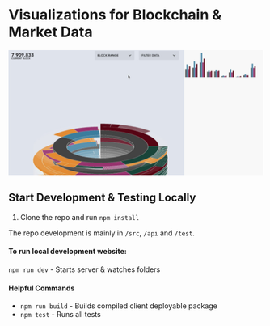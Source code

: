 # Visualizations for Blockchain & Market Data

![](./static/init.png)

## Start Development & Testing Locally

1. Clone the repo and run `npm install`

The repo development is mainly in `/src`, `/api` and `/test`.

#### To run local development website:
`npm run dev` - Starts server & watches folders

#### Helpful Commands
- `npm run build` - Builds compiled client deployable package
- `npm test` - Runs all tests
